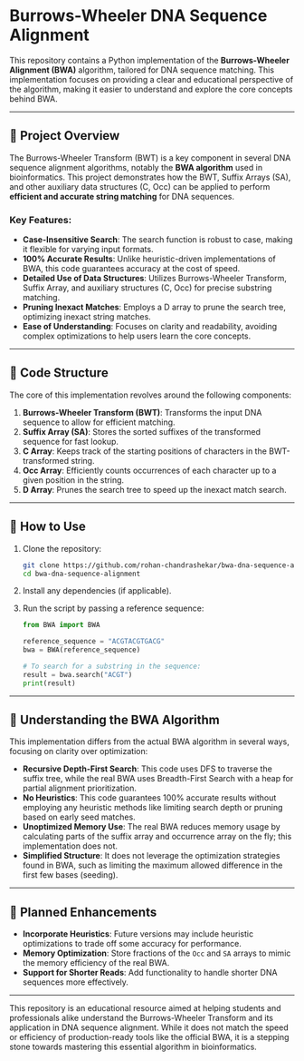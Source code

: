 # Burrows-Wheeler DNA Sequence Alignment

This repository contains a Python implementation of the **Burrows-Wheeler Alignment (BWA)** algorithm, tailored for DNA sequence matching. This implementation focuses on providing a clear and educational perspective of the algorithm, making it easier to understand and explore the core concepts behind BWA.

---

## 🔬 **Project Overview**

The Burrows-Wheeler Transform (BWT) is a key component in several DNA sequence alignment algorithms, notably the **BWA algorithm** used in bioinformatics. This project demonstrates how the BWT, Suffix Arrays (SA), and other auxiliary data structures (C, Occ) can be applied to perform **efficient and accurate string matching** for DNA sequences.

### **Key Features:**
- **Case-Insensitive Search**: The search function is robust to case, making it flexible for varying input formats.
- **100% Accurate Results**: Unlike heuristic-driven implementations of BWA, this code guarantees accuracy at the cost of speed.
- **Detailed Use of Data Structures**: Utilizes Burrows-Wheeler Transform, Suffix Array, and auxiliary structures (C, Occ) for precise substring matching.
- **Pruning Inexact Matches**: Employs a D array to prune the search tree, optimizing inexact string matches.
- **Ease of Understanding**: Focuses on clarity and readability, avoiding complex optimizations to help users learn the core concepts.

---

## 📂 **Code Structure**

The core of this implementation revolves around the following components:
1. **Burrows-Wheeler Transform (BWT)**: Transforms the input DNA sequence to allow for efficient matching.
2. **Suffix Array (SA)**: Stores the sorted suffixes of the transformed sequence for fast lookup.
3. **C Array**: Keeps track of the starting positions of characters in the BWT-transformed string.
4. **Occ Array**: Efficiently counts occurrences of each character up to a given position in the string.
5. **D Array**: Prunes the search tree to speed up the inexact match search.

---

## 🚀 **How to Use**

1. Clone the repository:
   ```bash
   git clone https://github.com/rohan-chandrashekar/bwa-dna-sequence-alignment.git
   cd bwa-dna-sequence-alignment
   ```

2. Install any dependencies (if applicable).

3. Run the script by passing a reference sequence:
   ```python
   from BWA import BWA

   reference_sequence = "ACGTACGTGACG"
   bwa = BWA(reference_sequence)
   
   # To search for a substring in the sequence:
   result = bwa.search("ACGT")
   print(result)
   ```

---

## 🧠 **Understanding the BWA Algorithm**

This implementation differs from the actual BWA algorithm in several ways, focusing on clarity over optimization:

- **Recursive Depth-First Search**: This code uses DFS to traverse the suffix tree, while the real BWA uses Breadth-First Search with a heap for partial alignment prioritization.
- **No Heuristics**: This code guarantees 100% accurate results without employing any heuristic methods like limiting search depth or pruning based on early seed matches.
- **Unoptimized Memory Use**: The real BWA reduces memory usage by calculating parts of the suffix array and occurrence array on the fly; this implementation does not.
- **Simplified Structure**: It does not leverage the optimization strategies found in BWA, such as limiting the maximum allowed difference in the first few bases (seeding).

---

## 🎯 **Planned Enhancements**
- **Incorporate Heuristics**: Future versions may include heuristic optimizations to trade off some accuracy for performance.
- **Memory Optimization**: Store fractions of the `Occ` and `SA` arrays to mimic the memory efficiency of the real BWA.
- **Support for Shorter Reads**: Add functionality to handle shorter DNA sequences more effectively.

---

This repository is an educational resource aimed at helping students and professionals alike understand the Burrows-Wheeler Transform and its application in DNA sequence alignment. While it does not match the speed or efficiency of production-ready tools like the official BWA, it is a stepping stone towards mastering this essential algorithm in bioinformatics.
